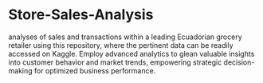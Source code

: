 # Store-Sales-Analysis
analyses of sales and transactions within a leading Ecuadorian grocery retailer using this repository, where the pertinent data can be readily accessed on Kaggle. Employ advanced analytics to glean valuable insights into customer behavior and market trends, empowering strategic decision-making for optimized business performance.
